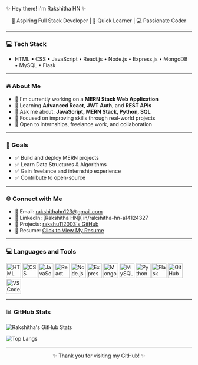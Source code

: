 ✨ Hey there! I'm Rakshitha HN ✨
<p align="center">
  🌱 Aspiring Full Stack Developer | 🚀 Quick Learner | 💻 Passionate Coder
</p>

---

### 💻 Tech Stack

- HTML • CSS • JavaScript • React.js • Node.js • Express.js • MongoDB • MySQL • Flask

---

### 🔥 About Me

- 🚀 I'm currently working on a **MERN Stack Web Application**
- 🔁 Learning **Advanced React**, **JWT Auth**, and **REST APIs**
- 💬 Ask me about: **JavaScript, MERN Stack, Python, SQL**
- 🧠 Focused on improving skills through real-world projects
- 🤝 Open to internships, freelance work, and collaboration

---

### 🎯 Goals

- ✅ Build and deploy MERN projects  
- ✅ Learn Data Structures & Algorithms  
- ✅ Gain freelance and internship experience  
- ✅ Contribute to open-source

---

### 🌐 Connect with Me

- 📧 Email: [rakshithahn123@gmail.com](mailto:rakshithahn123@gmail.com)  
- 💼 LinkedIn: [Rakshitha HN]( in/rakshitha-hn-a14124327
- 🔗 Projects: [rakshu112003's GitHub](https://github.com/rakshu112003?tab=repositories)  
- 📄 Resume: [Click to View My Resume](https://drive.google.com/file/d/1TEbfB7iiy5aIR2gtIRb3GpTWwZIqQBAA/view?usp=drivesdk)

---

### 💻 Languages and Tools

<p align="left">
  <img src="https://cdn.jsdelivr.net/gh/devicons/devicon/icons/html5/html5-original.svg" width="40" height="40" alt="HTML"/>
  <img src="https://cdn.jsdelivr.net/gh/devicons/devicon/icons/css3/css3-original.svg" width="40" height="40" alt="CSS"/>
  <img src="https://cdn.jsdelivr.net/gh/devicons/devicon/icons/javascript/javascript-original.svg" width="40" height="40" alt="JavaScript"/>
  <img src="https://cdn.jsdelivr.net/gh/devicons/devicon/icons/react/react-original.svg" width="40" height="40" alt="React"/>
  <img src="https://cdn.jsdelivr.net/gh/devicons/devicon/icons/nodejs/nodejs-original.svg" width="40" height="40" alt="Node.js"/>
  <img src="https://cdn.jsdelivr.net/gh/devicons/devicon/icons/express/express-original.svg" width="40" height="40" alt="Express"/>
  <img src="https://cdn.jsdelivr.net/gh/devicons/devicon/icons/mongodb/mongodb-original.svg" width="40" height="40" alt="MongoDB"/>
  <img src="https://cdn.jsdelivr.net/gh/devicons/devicon/icons/mysql/mysql-original.svg" width="40" height="40" alt="MySQL"/>
  <img src="https://cdn.jsdelivr.net/gh/devicons/devicon/icons/python/python-original.svg" width="40" height="40" alt="Python"/>
  <img src="https://cdn.jsdelivr.net/gh/devicons/devicon/icons/flask/flask-original.svg" width="40" height="40" alt="Flask"/>
  <img src="https://cdn.jsdelivr.net/gh/devicons/devicon/icons/github/github-original.svg" width="40" height="40" alt="GitHub"/>
  <img src="https://cdn.jsdelivr.net/gh/devicons/devicon/icons/vscode/vscode-original.svg" width="40" height="40" alt="VSCode"/>
</p>

---

### 📊 GitHub Stats

![Rakshitha's GitHub Stats](https://github-readme-stats.vercel.app/api?username=rakshu112003&show_icons=true&theme=radical)

![Top Langs](https://github-readme-stats.vercel.app/api/top-langs/?username=rakshu112003&layout=compact&theme=radical)

---

<p align="center">✨ Thank you for visiting my GitHub! ✨</p>
